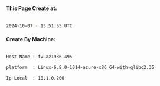 
   
#### This Page Create at:

```bash

2024-10-07 - 13:51:55 UTC

```

#### Create By Machine:

```bash

Host Name : fv-az1986-495

platform  : Linux-6.8.0-1014-azure-x86_64-with-glibc2.35

Ip Local  : 10.1.0.200

```

